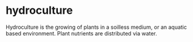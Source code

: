 # hydroculture
Hydroculture is the growing of plants in a soilless medium, or an aquatic based environment. Plant nutrients are distributed via water.
